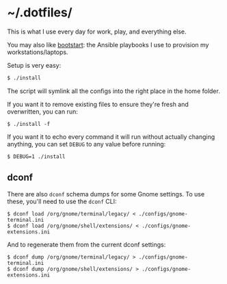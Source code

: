 # ~/.dotfiles/

This is what I use every day for work, play, and everything else.

You may also like [bootstart](https://projects.blackieops.com/alexblackie/bootstart):
the Ansible playbooks I use to provision my workstations/laptops.

Setup is very easy:

```bash
$ ./install
```

The script will symlink all the configs into the right place in the home folder.

If you want it to remove existing files to ensure they're fresh and overwritten,
you can run:

```
$ ./install -f
```

If you want it to echo every command it will run without actually changing
anything, you can set `DEBUG` to any value before running:

```
$ DEBUG=1 ./install
```

## dconf

There are also `dconf` schema dumps for some Gnome settings. To use these,
you'll need to use the `dconf` CLI:

```
$ dconf load /org/gnome/terminal/legacy/ < ./configs/gnome-terminal.ini
$ dconf load /org/gnome/shell/extensions/ < ./configs/gnome-extensions.ini
```

And to regenerate them from the current dconf settings:

```
$ dconf dump /org/gnome/terminal/legacy/ > ./configs/gnome-terminal.ini
$ dconf dump /org/gnome/shell/extensions/ > ./configs/gnome-extensions.ini
```
